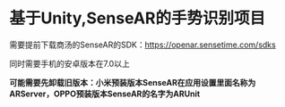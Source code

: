 # 基于Unity,SenseAR的手势识别项目

需要提前下载商汤的SenseAR的SDK：https://openar.sensetime.com/sdks

同时需要手机的安卓版本在7.0以上

**可能需要先卸载旧版本：小米预装版本SenseAR在应用设置里面名称为ARServer，OPPO预装版本SenseAR的名字为ARUnit**
